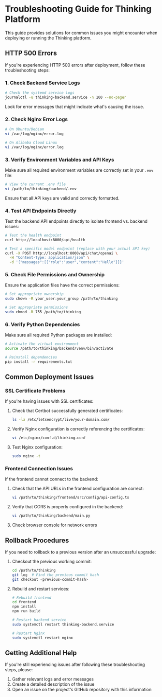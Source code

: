 # Troubleshooting Guide for Thinking Platform

This guide provides solutions for common issues you might encounter when deploying or running the Thinking platform.

## HTTP 500 Errors

If you're experiencing HTTP 500 errors after deployment, follow these troubleshooting steps:

### 1. Check Backend Service Logs

```bash
# Check the systemd service logs
journalctl -u thinking-backend.service -n 100 --no-pager
```

Look for error messages that might indicate what's causing the issue.

### 2. Check Nginx Error Logs

```bash
# On Ubuntu/Debian
vi /var/log/nginx/error.log

# On Alibaba Cloud Linux
vi /var/log/nginx/error.log
```

### 3. Verify Environment Variables and API Keys

Make sure all required environment variables are correctly set in your `.env` file:

```bash
# View the current .env file
vi /path/to/thinking/backend/.env
```

Ensure that all API keys are valid and correctly formatted.

### 4. Test API Endpoints Directly

Test the backend API endpoints directly to isolate frontend vs. backend issues:

```bash
# Test the health endpoint
curl http://localhost:8000/api/health

# Test a specific model endpoint (replace with your actual API key)
curl -X POST http://localhost:8000/api/chat/openai \
  -H "Content-Type: application/json" \
  -d '{"messages":[{"role":"user","content":"Hello"}]}'
```

### 5. Check File Permissions and Ownership

Ensure the application files have the correct permissions:

```bash
# Set appropriate ownership
sudo chown -R your_user:your_group /path/to/thinking

# Set appropriate permissions
sudo chmod -R 755 /path/to/thinking
```

### 6. Verify Python Dependencies

Make sure all required Python packages are installed:

```bash
# Activate the virtual environment
source /path/to/thinking/backend/venv/bin/activate

# Reinstall dependencies
pip install -r requirements.txt
```

## Common Deployment Issues

### SSL Certificate Problems

If you're having issues with SSL certificates:

1. Check that Certbot successfully generated certificates:
   ```bash
   ls -la /etc/letsencrypt/live/your-domain.com/
   ```

2. Verify Nginx configuration is correctly referencing the certificates:
   ```bash
   vi /etc/nginx/conf.d/thinking.conf
   ```

3. Test Nginx configuration:
   ```bash
   sudo nginx -t
   ```

### Frontend Connection Issues

If the frontend cannot connect to the backend:

1. Check that the API URLs in the frontend configuration are correct:
   ```bash
   vi /path/to/thinking/frontend/src/config/api-config.ts
   ```

2. Verify that CORS is properly configured in the backend:
   ```bash
   vi /path/to/thinking/backend/main.py
   ```

3. Check browser console for network errors

## Rollback Procedures

If you need to rollback to a previous version after an unsuccessful upgrade:

1. Checkout the previous working commit:
   ```bash
   cd /path/to/thinking
   git log  # Find the previous commit hash
   git checkout <previous-commit-hash>
   ```

2. Rebuild and restart services:
   ```bash
   # Rebuild frontend
   cd frontend
   npm install
   npm run build

   # Restart backend service
   sudo systemctl restart thinking-backend.service

   # Restart Nginx
   sudo systemctl restart nginx
   ```

## Getting Additional Help

If you're still experiencing issues after following these troubleshooting steps, please:

1. Gather relevant logs and error messages
2. Create a detailed description of the issue
3. Open an issue on the project's GitHub repository with this information
